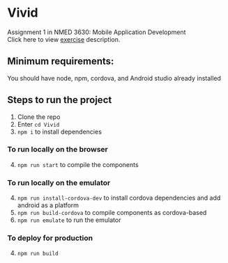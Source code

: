 # Vivid
Assignment 1 in NMED 3630: Mobile Application Development
<br>
Click here to view [exercise](./docs/MobileApp-AssignmentOne.pdf) description.

## Minimum requirements:
You should have node, npm, cordova, and Android studio already installed

## Steps to run the project
  1. Clone the repo
  2. Enter `cd Vivid`
  3. `npm i` to install dependencies
 
 ### To run locally on the browser
  4. `npm run start` to compile the components
 
 ### To run locally on the emulator
  4. `npm run install-cordova-dev` to install cordova dependencies and add android as a platform
  5. `npm run build-cordova` to compile components as cordova-based
  6. `npm run emulate` to run the emulator

### To deploy for production
  4. `npm run build`
